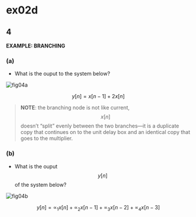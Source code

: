 # ex02d

## 4
__EXAMPLE: BRANCHING__

### (a)
- What is the ouput to the system below?

![fig04a](ex02/ex02-fig04a.png)

$$
y[n]=x[n-1]+2x[n]
$$
> __NOTE__: the branching node is not like current, $$x[n]$$ doesn’t “split” evenly between the two branches—it is a duplicate copy that continues on to the unit delay box and an identical copy that goes to the multiplier.

### (b)
- What is the ouput $$y[n]$$ of the system below?

![fig04b](ex02/ex02-fig04b.png)

$$
y[n]=\propto_1x[n]+\propto_2x[n-1]+\propto_3x[n-2]+\propto_4x[n-3]
$$
